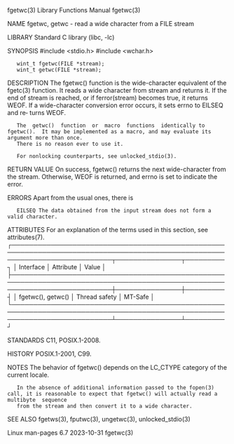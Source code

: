 fgetwc(3)							   Library Functions Manual							     fgetwc(3)

NAME
       fgetwc, getwc - read a wide character from a FILE stream

LIBRARY
       Standard C library (libc, -lc)

SYNOPSIS
       #include <stdio.h>
       #include <wchar.h>

       wint_t fgetwc(FILE *stream);
       wint_t getwc(FILE *stream);

DESCRIPTION
       The  fgetwc() function is the wide-character equivalent of the fgetc(3) function.  It reads a wide character from stream and returns it.	 If the end of
       stream is reached, or if ferror(stream) becomes true, it returns WEOF.  If a wide-character conversion error occurs, it sets errno to  EILSEQ  and  re‐
       turns WEOF.

       The  getwc()  function  or  macro  functions  identically to fgetwc().  It may be implemented as a macro, and may evaluate its argument more than once.
       There is no reason ever to use it.

       For nonlocking counterparts, see unlocked_stdio(3).

RETURN VALUE
       On success, fgetwc() returns the next wide-character from the stream.  Otherwise, WEOF is returned, and errno is set to indicate the error.

ERRORS
       Apart from the usual ones, there is

       EILSEQ The data obtained from the input stream does not form a valid character.

ATTRIBUTES
       For an explanation of the terms used in this section, see attributes(7).
       ┌───────────────────────────────────────────────────────────────────────────────────────────────────────────────────────────┬───────────────┬─────────┐
       │ Interface														   │ Attribute	   │ Value   │
       ├───────────────────────────────────────────────────────────────────────────────────────────────────────────────────────────┼───────────────┼─────────┤
       │ fgetwc(), getwc()													   │ Thread safety │ MT-Safe │
       └───────────────────────────────────────────────────────────────────────────────────────────────────────────────────────────┴───────────────┴─────────┘

STANDARDS
       C11, POSIX.1-2008.

HISTORY
       POSIX.1-2001, C99.

NOTES
       The behavior of fgetwc() depends on the LC_CTYPE category of the current locale.

       In the absence of additional information passed to the fopen(3) call, it is reasonable to expect that fgetwc() will actually read a multibyte  sequence
       from the stream and then convert it to a wide character.

SEE ALSO
       fgetws(3), fputwc(3), ungetwc(3), unlocked_stdio(3)

Linux man-pages 6.7							  2023-10-31								     fgetwc(3)

